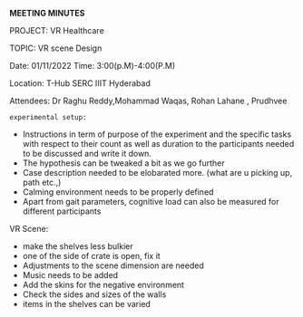 ﻿

**MEETING MINUTES**

PROJECT: VR Healthcare

TOPIC: VR scene Design 

Date: 01/11/2022 Time: 3:00(p.M)-4:00(P.M)

Location: T-Hub SERC IIIT Hyderabad

Attendees: Dr Raghu Reddy,Mohammad Waqas, Rohan Lahane , Prudhvee

    experimental setup: 

 - Instructions in term of purpose of the experiment and the specific tasks with respect to  their count as well as duration to the participants needed to be discussed and write it down.
 - The hypothesis can be tweaked a bit as we go further
 -  Case description needed to be elobarated more. (what are u picking up, path etc.,)
 - Calming environment needs to be properly defined
 - Apart from gait parameters, cognitive load can also be measured for different participants 

VR Scene:

 - make the shelves less bulkier
 -  one of the side of crate is open, fix it
 - Adjustments to the scene dimension are needed
 - Music needs to be added 
 - Add the skins for the negative environment
 - Check the sides and sizes of the walls
 - items in the shelves can be varied



   
